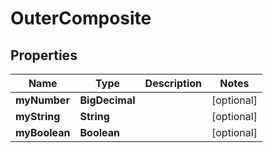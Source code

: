

# OuterComposite

## Properties

Name | Type | Description | Notes
------------ | ------------- | ------------- | -------------
**myNumber** | **BigDecimal** |  |  [optional]
**myString** | **String** |  |  [optional]
**myBoolean** | **Boolean** |  |  [optional]



